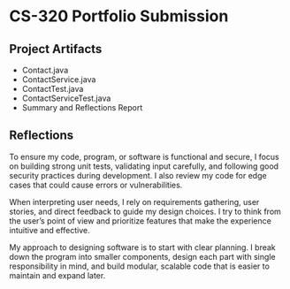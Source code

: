 # CS-320 Portfolio Submission

## Project Artifacts
- Contact.java
- ContactService.java
- ContactTest.java
- ContactServiceTest.java
- Summary and Reflections Report

## Reflections

To ensure my code, program, or software is functional and secure, I focus on building strong unit tests, validating input carefully, and following good security practices during development. I also review my code for edge cases that could cause errors or vulnerabilities.

When interpreting user needs, I rely on requirements gathering, user stories, and direct feedback to guide my design choices. I try to think from the user’s point of view and prioritize features that make the experience intuitive and effective.

My approach to designing software is to start with clear planning. I break down the program into smaller components, design each part with single responsibility in mind, and build modular, scalable code that is easier to maintain and expand later.
